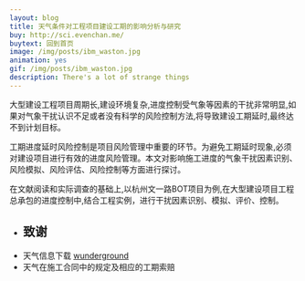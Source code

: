 ```yaml
---
layout: blog
title: 天气条件对工程项目建设工期的影响分析与研究
buy: http://sci.evenchan.me/
buytext: 回到首页
image: /img/posts/ibm_waston.jpg
animation: yes
gif: /img/posts/ibm_waston.jpg
description: There's a lot of strange things
---
```


大型建设工程项目周期长,建设环境复杂,进度控制受气象等因素的干扰非常明显,如果对气象干扰认识不足或者没有科学的风险控制方法,将导致建设工期延时,最终达不到计划目标。

工期进度延时风险控制是项目风险管理中重要的环节。为避免工期延时现象,必须对建设项目进行有效的进度风险管理。本文对影响施工进度的气象干扰因素识别、风险模拟、风险评估、风险控制等方面进行探讨。

在文献阅读和实际调查的基础上,以杭州文一路BOT项目为例,在大型建设项目工程总承包的进度控制中,结合工程实例，进行干扰因素识别、模拟、评价、控制。

<!--
<div> <img class="invisible-for-rss-only" src="/img/posts/wanzhou_1.jpg" /> </div>
-->

<ul class="sources">

<li><h2>致谢</h2></li>
<li> 天气信息下载 <a href="http://www.wunderground.com/?MR=1" target="_blank">wunderground</a>  

</li>
<li> 天气在施工合同中的规定及相应的工期索赔</li>
</ul>